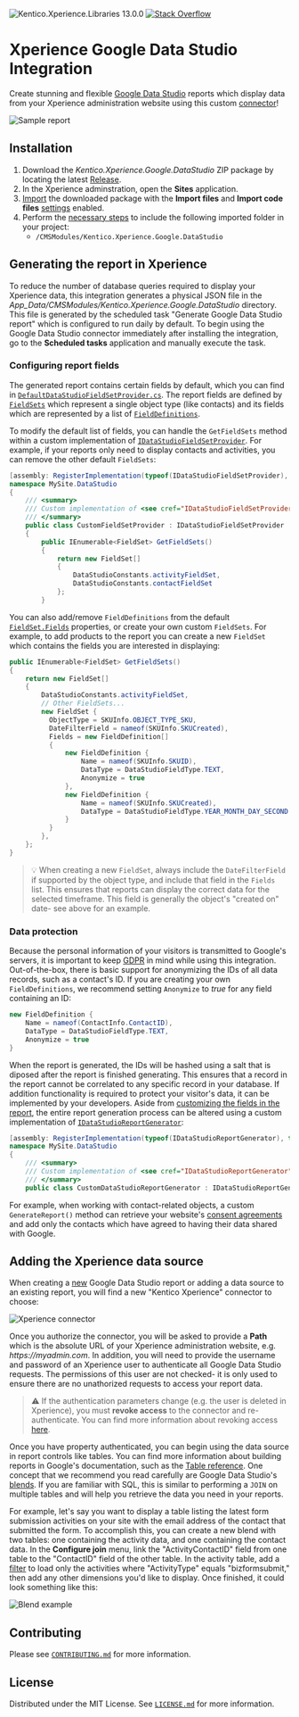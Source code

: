 ![Kentico.Xperience.Libraries 13.0.0](https://img.shields.io/badge/Kentico.Xperience.Libraries-v13.0.0-orange)
[![Stack Overflow](https://img.shields.io/badge/Stack%20Overflow-ASK%20NOW-FE7A16.svg?logo=stackoverflow&logoColor=white)](https://stackoverflow.com/tags/kentico)

# Xperience Google Data Studio Integration

Create stunning and flexible [Google Data Studio](https://marketingplatform.google.com/about/data-studio/) reports which display data from your Xperience administration website using this custom [connector](https://support.google.com/datastudio/answer/6318763)!

![Sample report](/img/report-sample.png)

## Installation

1.  Download the _Kentico.Xperience.Google.DataStudio_ ZIP package by locating the latest [Release](https://github.com/Kentico/xperience-google-datastudio/releases).
1. In the Xperience adminstration, open the __Sites__ application.
1. [Import](https://docs.xperience.io/deploying-websites/exporting-and-importing-sites/importing-a-site-or-objects) the downloaded package with the __Import files__ and __Import code files__ [settings](https://docs.xperience.io/deploying-websites/exporting-and-importing-sites/importing-a-site-or-objects#Importingasiteorobjects-Import-Objectselectionsettings) enabled.
1. Perform the [necessary steps](https://docs.xperience.io/deploying-websites/exporting-and-importing-sites/importing-a-site-or-objects#Importingasiteorobjects-Importingpackageswithfiles) to include the following imported folder in your project:
   - `/CMSModules/Kentico.Xperience.Google.DataStudio`

## Generating the report in Xperience

To reduce the number of database queries required to display your Xperience data, this integration generates a physical JSON file in the _App_Data/CMSModules/Kentico.Xperience.Google.DataStudio_ directory. This file is generated by the scheduled task "Generate Google Data Studio report" which is configured to run daily by default. To begin using the Google Data Studio connector immediately after installing the integration, go to the __Scheduled tasks__ application and manually execute the task.

### Configuring report fields

The generated report contains certain fields by default, which you can find in [`DefaultDataStudioFieldSetProvider.cs`](/src/Kentico.Xperience.Google.DataStudio/Services/Implementations/DefaultDataStudioFieldSetProvider.cs). The report fields are defined by [`FieldSets`](/src/Kentico.Xperience.Google.DataStudio/Models/FieldSet.cs) which represent a single object type (like contacts) and its fields which are represented by a list of [`FieldDefinitions`](/src/Kentico.Xperience.Google.DataStudio/Models/FieldDefinition.cs).

To modify the default list of fields, you can handle the `GetFieldSets` method within a custom implementation of [`IDataStudioFieldSetProvider`](/src/Kentico.Xperience.Google.DataStudio/Services/IDataStudioFieldSetProvider.cs). For example, if your reports only need to display contacts and activities, you can remove the other default `FieldSets`:

```cs
[assembly: RegisterImplementation(typeof(IDataStudioFieldSetProvider), typeof(CustomFieldSetProvider), Lifestyle = Lifestyle.Singleton, Priority = RegistrationPriority.Default)]
namespace MySite.DataStudio
{
    /// <summary>
    /// Custom implementation of <see cref="IDataStudioFieldSetProvider"/>.
    /// </summary>
    public class CustomFieldSetProvider : IDataStudioFieldSetProvider
    {
        public IEnumerable<FieldSet> GetFieldSets()
        {
            return new FieldSet[]
            {
                DataStudioConstants.activityFieldSet,
                DataStudioConstants.contactFieldSet
            };
        }
```

You can also add/remove `FieldDefinitions` from the default [`FieldSet.Fields`](/src/Kentico.Xperience.Google.DataStudio/Models/FieldSet.cs#L24) properties, or create your own custom `FieldSets`. For example, to add products to the report you can create a new `FieldSet` which contains the fields you are interested in displaying:

```cs
public IEnumerable<FieldSet> GetFieldSets()
{
    return new FieldSet[]
    {
        DataStudioConstants.activityFieldSet,
        // Other FieldSets...
        new FieldSet {
          ObjectType = SKUInfo.OBJECT_TYPE_SKU,
          DateFilterField = nameof(SKUInfo.SKUCreated),
          Fields = new FieldDefinition[]
          {
              new FieldDefinition {
                  Name = nameof(SKUInfo.SKUID),
                  DataType = DataStudioFieldType.TEXT,
                  Anonymize = true
              },
              new FieldDefinition {
                  Name = nameof(SKUInfo.SKUCreated),
                  DataType = DataStudioFieldType.YEAR_MONTH_DAY_SECOND
              }
          }
        },
    };
}
```

> :bulb: When creating a new `FieldSet`, always include the `DateFilterField` if supported by the object type, and include that field in the `Fields` list. This ensures that reports can display the correct data for the selected timeframe. This field is generally the object's "created on" date- see above for an example.

### Data protection

Because the personal information of your visitors is transmitted to Google's servers, it is important to keep [GDPR](https://docs.xperience.io/configuring-xperience/data-protection) in mind while using this integration. Out-of-the-box, there is basic support for anonymizing the IDs of all data records, such as a contact's ID. If you are creating your own `FieldDefinitions`, we recommend setting `Anonymize` to _true_ for any field containing an ID:

```cs
new FieldDefinition {
    Name = nameof(ContactInfo.ContactID),
    DataType = DataStudioFieldType.TEXT,
    Anonymize = true
}
```

When the report is generated, the IDs will be hashed using a salt that is diposed after the report is finished generating. This ensures that a record in the report cannot be correlated to any specific record in your database. If addition functionality is required to protect your visitor's data, it can be implemented by your developers. Aside from [customizing the fields in the report](#configuring-report-fields), the entire report generation process can be altered using a custom implementation of [`IDataStudioReportGenerator`](/src/Kentico.Xperience.Google.DataStudio/Services/IDataStudioReportGenerator.cs):

```cs
[assembly: RegisterImplementation(typeof(IDataStudioReportGenerator), typeof(CustomDataStudioReportGenerator), Lifestyle = Lifestyle.Singleton, Priority = RegistrationPriority.Default)]
namespace MySite.DataStudio
{
    /// <summary>
    /// Custom implementation of <see cref="IDataStudioReportGenerator"/>.
    /// </summary>
    public class CustomDataStudioReportGenerator : IDataStudioReportGenerator {
```

For example, when working with contact-related objects, a custom `GenerateReport()` method can retrieve your website's [consent agreements](https://docs.xperience.io/configuring-xperience/data-protection/gdpr-compliance/working-with-consents) and add only the contacts which have agreed to having their data shared with Google.

## Adding the Xperience data source

When creating a [new](https://datastudio.google.com/) Google Data Studio report or adding a data source to an existing report, you will find a new "Kentico Xperience" connector to choose:

![Xperience connector](/img/xperience-connector.png)

Once you authorize the connector, you will be asked to provide a __Path__ which is the absolute URL of your Xperience administration website, e.g. _https://myadmin.com_. In addition, you will need to provide the username and password of an Xperience user to authenticate all Google Data Studio requests. The permissions of this user are not checked- it is only used to ensure there are no unathorized requests to access your report data.

> :warning: If the authentication parameters change (e.g. the user is deleted in Xperience), you must __revoke access__ to the connector and re-authenticate. You can find more information about revoking access [here](https://support.google.com/datastudio/answer/6371135).

Once you have property authenticated, you can begin using the data source in report controls like tables. You can find more information about building reports in Google's documentation, such as the [Table reference](https://support.google.com/datastudio/answer/7189044). One concept that we recommend you read carefully are Google Data Studio's [blends](https://support.google.com/datastudio/answer/9061420). If you are familiar with SQL, this is similar to performing a `JOIN` on multiple tables and will help you retrieve the data you need in your reports.

For example, let's say you want to display a table listing the latest form submission activities on your site with the email address of the contact that submitted the form. To accomplish this, you can create a new blend with two tables: one containing the activity data, and one containing the contact data. In the __Configure join__ menu, link the "ActivityContactID" field from one table to the "ContactID" field of the other table. In the activity table, add a [filter](https://support.google.com/datastudio/answer/6291066) to load only the activities where "ActivityType" equals "bizformsubmit," then add any other dimensions you'd like to display. Once finished, it could look something like this:

![Blend example](/img/blend-example.png)

## Contributing

Please see [`CONTRIBUTING.md`](CONTRIBUTING.md) for more information.

## License

Distributed under the MIT License. See [`LICENSE.md`](./LICENSE.md) for more information.
